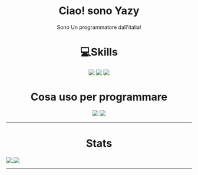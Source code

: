 <h1 align='center'>
  Ciao! sono Yazy
 </h1>
 
<p align='center'>
    Sono Un programmatore dall'italia!    
</p>
<h1 align='center'>
   💻Skills
</h1>
<p align='center'>
  <img src="https://img.shields.io/badge/Python-3776AB?style=for-the-badge&logo=python&logoColor=white" />
  <img src="https://img.shields.io/badge/JavaScript-F7DF1E?style=for-the-badge&logo=javascript&logoColor=black" />
  <img src="https://img.shields.io/badge/Go-00ADD8?style=for-the-badge&logo=go&logoColor=white" />
</p>
<h1 align='center'>
  Cosa uso per programmare
</h1>
<p align='center'>
  <img src='https://img.shields.io/badge/Windows-0078D6?style=for-the-badge&logo=windows&logoColor=white'/>
  <img src='https://camo.githubusercontent.com/7a49bafc2ae7a9a9ebf38169e025c8280930cccdffab75cb947530b0d19715fc/68747470733a2f2f696d672e736869656c64732e696f2f62616467652f456469746f722d5653436f64652d3030374143433f7374796c653d666f722d7468652d6261646765266c6f676f3d56697375616c25323053747564696f253230436f6465'/>
</p>
<hr>
<h1 align="center">Stats</h1>
<div>
  <a href="https://github.com/Yazydev/yazydev">
    <img align="center" src="https://github-readme-stats.vercel.app/api/top-langs/?username=Yazydev&exclude_repo=dotfiles&show_icons=true&hide_border=true"/>
  </a>
  <a href="https://github.com/Yazydev/yazydev">
    <img align="center" src="https://github-readme-stats.vercel.app/api?username=Yazydev&show_icons=true&count_private=true&hide_border=true"/>
  </a>
</div>
<hr>

